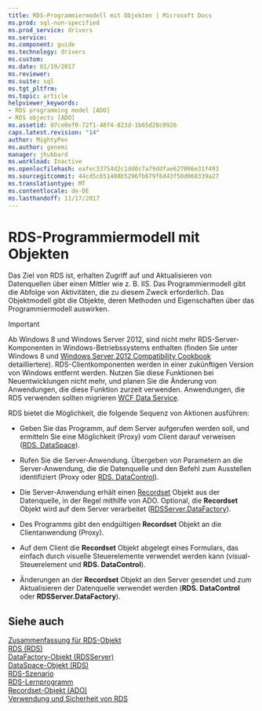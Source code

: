 ```yaml
---
title: RDS-Programmiermodell mit Objekten | Microsoft Docs
ms.prod: sql-non-specified
ms.prod_service: drivers
ms.service: 
ms.component: guide
ms.technology: drivers
ms.custom: 
ms.date: 01/19/2017
ms.reviewer: 
ms.suite: sql
ms.tgt_pltfrm: 
ms.topic: article
helpviewer_keywords:
- RDS programming model [ADO]
- RDS objects [ADO]
ms.assetid: 07ce0ef0-72f1-48f4-823d-1b65d28c0926
caps.latest.revision: "14"
author: MightyPen
ms.author: genemi
manager: jhubbard
ms.workload: Inactive
ms.openlocfilehash: eafec33754d2c1dd0c7a79ddfae627006e31f493
ms.sourcegitcommit: 44cd5c651488b5296fb679f6d43f50d068339a27
ms.translationtype: MT
ms.contentlocale: de-DE
ms.lasthandoff: 11/17/2017
---
```

# <a name="rds-programming-model-with-objects"></a>RDS-Programmiermodell mit Objekten
Das Ziel von RDS ist, erhalten Zugriff auf und Aktualisieren von Datenquellen über einen Mittler wie z. B. IIS. Das Programmiermodell gibt die Abfolge von Aktivitäten, die zu diesem Zweck erforderlich. Das Objektmodell gibt die Objekte, deren Methoden und Eigenschaften über das Programmiermodell auswirken.  
  
> [!IMPORTANT]
>  Ab Windows 8 und Windows Server 2012, sind nicht mehr RDS-Server-Komponenten in Windows-Betriebssystems enthalten (finden Sie unter Windows 8 und [Windows Server 2012 Compatibility Cookbook](https://www.microsoft.com/en-us/download/details.aspx?id=27416) detailliertere). RDS-Clientkomponenten werden in einer zukünftigen Version von Windows entfernt werden. Nutzen Sie diese Funktionen bei Neuentwicklungen nicht mehr, und planen Sie die Änderung von Anwendungen, die diese Funktion zurzeit verwenden. Anwendungen, die RDS verwenden sollten migrieren [WCF Data Service](http://go.microsoft.com/fwlink/?LinkId=199565).  
  
 RDS bietet die Möglichkeit, die folgende Sequenz von Aktionen ausführen:  
  
-   Geben Sie das Programm, auf dem Server aufgerufen werden soll, und ermitteln Sie eine Möglichkeit (Proxy) vom Client darauf verweisen ([RDS. DataSpace](../../../ado/reference/rds-api/dataspace-object-rds.md)).  
  
-   Rufen Sie die Server-Anwendung. Übergeben von Parametern an die Server-Anwendung, die die Datenquelle und den Befehl zum Ausstellen identifiziert (Proxy oder [RDS. DataControl](../../../ado/reference/rds-api/datacontrol-object-rds.md)).  
  
-   Die Server-Anwendung erhält einen [Recordset](../../../ado/reference/ado-api/recordset-object-ado.md) Objekt aus der Datenquelle, in der Regel mithilfe von ADO. Optional, die **Recordset** Objekt wird auf dem Server verarbeitet ([RDSServer.DataFactory](../../../ado/reference/rds-api/datafactory-object-rdsserver.md)).  
  
-   Des Programms gibt den endgültigen **Recordset** Objekt an die Clientanwendung (Proxy).  
  
-   Auf dem Client die **Recordset** Objekt abgelegt eines Formulars, das einfach durch visuelle Steuerelemente verwendet werden kann (visual-Steuerelement und **RDS. DataControl**).  
  
-   Änderungen an der **Recordset** Objekt an den Server gesendet und zum Aktualisieren der Datenquelle verwendet werden (**RDS. DataControl** oder **RDSServer.DataFactory**).  
  
## <a name="see-also"></a>Siehe auch  
 [Zusammenfassung für RDS-Objekt](../../../ado/guide/remote-data-service/rds-object-model-summary.md)   
 [RDS (RDS)](../../../ado/reference/rds-api/datacontrol-object-rds.md)   
 [DataFactory-Objekt (RDSServer)](../../../ado/reference/rds-api/datafactory-object-rdsserver.md)   
 [DataSpace-Objekt (RDS)](../../../ado/reference/rds-api/dataspace-object-rds.md)   
 [RDS-Szenario](../../../ado/guide/remote-data-service/rds-scenario.md)   
 [RDS-Lernprogramm](../../../ado/guide/remote-data-service/rds-tutorial.md)   
 [Recordset-Objekt (ADO)](../../../ado/reference/ado-api/recordset-object-ado.md)   
 [Verwendung und Sicherheit von RDS](../../../ado/guide/remote-data-service/rds-usage-and-security.md)


